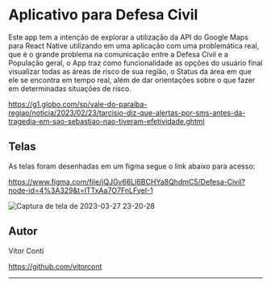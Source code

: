 # Aplicativo para Defesa Civil

Este app tem a intenção de explorar a utilização da API do Google Maps para React Native utilizando em uma aplicação com uma problemática real, que é o grande problema na comunicação entre a Defesa Civil e a População geral, o App traz como funcionalidade as opções do usuário final visualizar todas as áreas de risco de sua região, o Status da área em que ele se encontra em tempo real, além de dar orientações sobre o que fazer em determinadas situações de risco.

https://g1.globo.com/sp/vale-do-paraiba-regiao/noticia/2023/02/23/tarcisio-diz-que-alertas-por-sms-antes-da-tragedia-em-sao-sebastiao-nao-tiveram-efetividade.ghtml

## Telas

As telas foram desenhadas em um figma segue o link abaixo para acesso:

https://www.figma.com/file/jQJGv66Ll6BCHYa8QhdmC5/Defesa-Civil?node-id=4%3A329&t=lTTxAa7O7FnLFyeI-1

![Captura de tela de 2023-03-27 23-20-28](https://user-images.githubusercontent.com/69795902/228110730-31b69203-03a0-43fd-8416-1480145c7d6d.png)

## Autor

Vítor Conti

https://github.com/vitorcont

---
